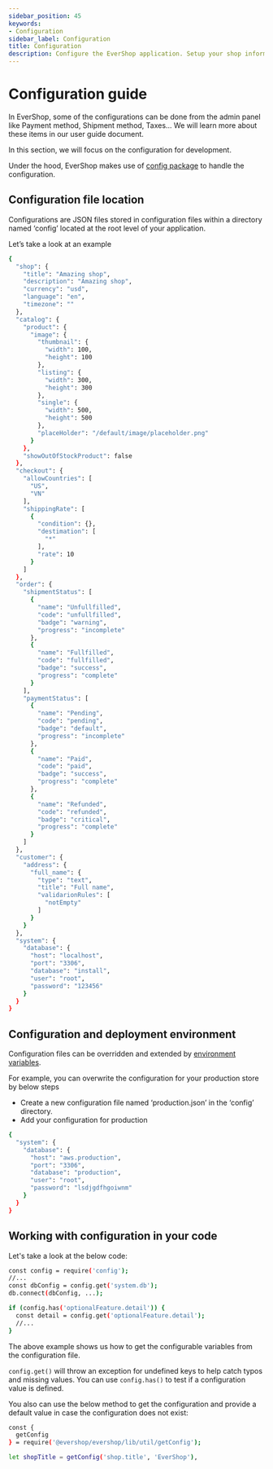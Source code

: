 ```yaml
---
sidebar_position: 45
keywords:
- Configuration
sidebar_label: Configuration
title: Configuration
description: Configure the EverShop application. Setup your shop information and configure the database connection. Extend configuration for different deployment environments
---
```


# Configuration guide

In EverShop, some of the configurations can be done from the admin panel like Payment method, Shipment method, Taxes… We will learn more about these items in our user guide document.

In this section, we will focus on the configuration for development.

Under the hood, EverShop makes use of [config package](https://www.npmjs.com/package/config) to handle the configuration.

## Configuration file location

Configurations are JSON files stored in configuration files within a directory named ‘config’ located at the root level of your application.

Let’s take a look at an example

```bash
{
  "shop": {
    "title": "Amazing shop",
    "description": "Amazing shop",
    "currency": "usd",
    "language": "en",
    "timezone": ""
  },
  "catalog": {
    "product": {
      "image": {
        "thumbnail": {
          "width": 100,
          "height": 100
        },
        "listing": {
          "width": 300,
          "height": 300
        },
        "single": {
          "width": 500,
          "height": 500
        },
        "placeHolder": "/default/image/placeholder.png"
      }
    },
    "showOutOfStockProduct": false
  },
  "checkout": {
    "allowCountries": [
      "US",
      "VN"
    ],
    "shippingRate": [
      {
        "condition": {},
        "destimation": [
          "*"
        ],
        "rate": 10
      }
    ]
  },
  "order": {
    "shipmentStatus": [
      {
        "name": "Unfullfilled",
        "code": "unfullfilled",
        "badge": "warning",
        "progress": "incomplete"
      },
      {
        "name": "Fullfilled",
        "code": "fullfilled",
        "badge": "success",
        "progress": "complete"
      }
    ],
    "paymentStatus": [
      {
        "name": "Pending",
        "code": "pending",
        "badge": "default",
        "progress": "incomplete"
      },
      {
        "name": "Paid",
        "code": "paid",
        "badge": "success",
        "progress": "complete"
      },
      {
        "name": "Refunded",
        "code": "refunded",
        "badge": "critical",
        "progress": "complete"
      }
    ]
  },
  "customer": {
    "address": {
      "full_name": {
        "type": "text",
        "title": "Full name",
        "validarionRules": [
          "notEmpty"
        ]
      }
    }
  },
  "system": {
    "database": {
      "host": "localhost",
      "port": "3306",
      "database": "install",
      "user": "root",
      "password": "123456"
    }
  }
}
```

## Configuration and deployment environment

Configuration files can be overridden and extended by [environment variables](https://github.com/node-config/node-config/wiki/Environment-Variables).

For example, you can overwrite the configuration for your production store by below steps

- Create a new configuration file named ‘production.json’ in the ‘config’ directory.
- Add your configuration for production

```bash
{
  "system": {
    "database": {
      "host": "aws.production",
      "port": "3306",
      "database": "production",
      "user": "root",
      "password": "lsdjgdfhgoiwnm"
    }
  }
}
```

## Working with configuration in your code

Let's take a look at the below code:

```bash
const config = require('config');
//...
const dbConfig = config.get('system.db');
db.connect(dbConfig, ...);

if (config.has('optionalFeature.detail')) {
  const detail = config.get('optionalFeature.detail');
  //...
}
```

The above example shows us how to get the configurable variables from the configuration file.

`config.get()` will throw an exception for undefined keys to help catch typos and missing values. You can use `config.has()` to test if a configuration value is defined.

You also can use the below method to get the configuration and provide a default value in case the configuration does not exist:

```bash
const {
  getConfig
} = require('@evershop/evershop/lib/util/getConfig');

let shopTitle = getConfig('shop.title', 'EverShop'),
```